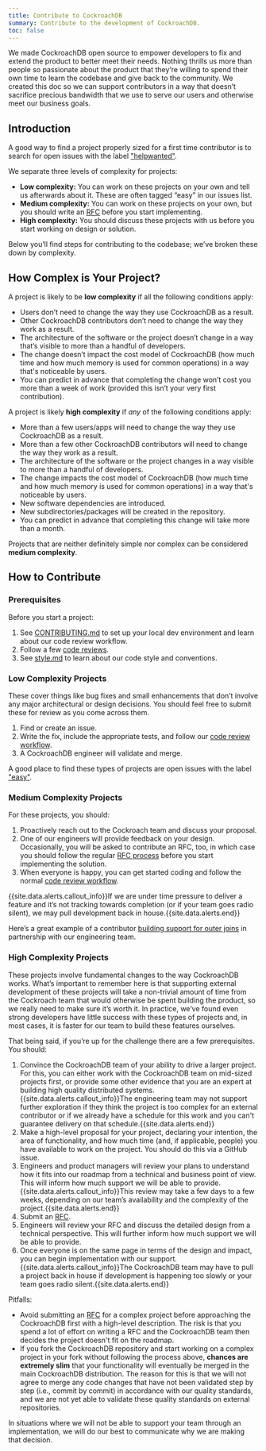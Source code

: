 ```yaml
---
title: Contribute to CockroachDB
summary: Contribute to the development of CockroachDB.
toc: false
---
```


We made CockroachDB open source to empower developers to fix and extend the product to better meet their needs. Nothing thrills us more than people so passionate about the product that they‘re willing to spend their own time to learn the codebase and give back to the community. We created this doc so we can support contributors in a way that doesn’t sacrifice precious bandwidth that we use to serve our users and otherwise meet our business goals.

<div id="toc"></div>

## Introduction

A good way to find a project properly sized for a first time contributor is to search for open issues with the label ["helpwanted"](https://github.com/cockroachdb/cockroach/labels/help%20wanted).

We separate three levels of complexity for projects:

- **Low complexity:** You can work on these projects on your own and tell us afterwards about it. These are often tagged “easy” in our issues list.
- **Medium complexity:** You can work on these projects on your own, but you should write an [RFC](https://github.com/cockroachdb/cockroach/tree/master/docs/RFCS) before you start implementing.
- **High complexity:** You should discuss these projects with us before you start working on design or solution.

Below you’ll find steps for contributing to the codebase; we’ve broken these down by complexity.

## How Complex is Your Project?

A project is likely to be **low complexity** if all the following conditions apply:

- Users don’t need to change the way they use CockroachDB as a result.
- Other CockroachDB contributors don’t need to change the way they work as a result.
- The architecture of the software or the project doesn’t change in a way that’s visible to more than a handful of developers.
- The change doesn’t impact the cost model of CockroachDB (how much time and how much memory is used for common operations) in a way that's noticeable by users.
- You can predict in advance that completing the change won’t cost you more than a week of work (provided this isn’t your very first contribution).

A project is likely **high complexity** if _any_ of the following conditions apply:

- More than a few users/apps will need to change the way they use CockroachDB as a result.
- More than a few other CockroachDB contributors will need to change the way they work as a result.
- The architecture of the software or the project changes in a way visible to more than a handful of developers.
- The change impacts the cost model of CockroachDB (how much time and how much memory is used for common operations) in a way that's noticeable by users.
- New software dependencies are introduced.
- New subdirectories/packages will be created in the repository.
- You can predict in advance that completing this change will take more than a month.

Projects that are neither definitely simple nor complex can be considered **medium complexity**.

## How to Contribute

### Prerequisites

Before you start a project:

1. See [CONTRIBUTING.md](https://github.com/cockroachdb/cockroach/blob/master/CONTRIBUTING.md) to set up your local dev environment and learn about our code review workflow.
2. Follow a few [code reviews](https://github.com/cockroachdb/cockroach/pulls).
3. See [style.md](https://github.com/cockroachdb/cockroach/blob/master/docs/style.md) to learn about our code style and conventions.

### Low Complexity Projects

These cover things like bug fixes and small enhancements that don’t involve any major architectural or design decisions. You should feel free to submit these for review as you come across them.

1. Find or create an issue.
2. Write the fix, include the appropriate tests, and follow our [code review workflow](https://github.com/cockroachdb/cockroach/blob/master/CONTRIBUTING.md#code-review-workflow).
3. A CockroachDB engineer will validate and merge.

A good place to find these types of projects are open issues with the label ["easy"](https://github.com/cockroachdb/cockroach/issues?q=is%3Aopen+is%3Aissue+label%3Aeasy+label%3Ahelpwanted).

### Medium Complexity Projects

For these projects, you should:

1. Proactively reach out to the Cockroach team and discuss your proposal.
2. One of our engineers will provide feedback on your design. Occasionally, you will be asked to contribute an RFC, too, in which case you should follow the regular [RFC process](https://github.com/cockroachdb/cockroach/tree/master/docs/RFCS) before you start implementing the solution.
3. When everyone is happy, you can get started coding and follow the normal [code review workflow](https://github.com/cockroachdb/cockroach/blob/master/CONTRIBUTING.md#code-review-workflow).

{{site.data.alerts.callout_info}}If we are under time pressure to deliver a feature and it’s not tracking towards completion (or if your team goes radio silent), we may pull development back in house.{{site.data.alerts.end}}

Here’s a great example of a contributor [building support for outer joins](https://github.com/cockroachdb/cockroach/issues/13342) in partnership with our engineering team.

### High Complexity Projects

These projects involve fundamental changes to the way CockroachDB works. What’s important to remember here is that supporting external development of these projects will take a non-trivial amount of time from the Cockroach team that would otherwise be spent building the product, so we really need to make sure it’s worth it. In practice, we’ve found even strong developers have little success with these types of projects and, in most cases, it is faster for our team to build these features ourselves.

That being said, if you’re up for the challenge there are a few prerequisites. You should:

1. Convince the CockroachDB team of your ability to drive a larger project. For this, you can either work with the CockroachDB team on mid-sized projects first, or provide some other evidence that you are an expert at building high quality distributed systems.
    {{site.data.alerts.callout_info}}The engineering team may not support further exploration if they think the project is too complex for an external contributor or if we already have a schedule for this work and you can't guarantee delivery on that schedule.{{site.data.alerts.end}}
2. Make a high-level proposal for your project, declaring your intention, the area of functionality, and how much time (and, if applicable, people) you have available to work on the project. You should do this via a GitHub issue.
3. Engineers and product managers will review your plans to understand how it fits into our roadmap from a technical and business point of view. This will inform how much support we will be able to provide.
    {{site.data.alerts.callout_info}}This review may take a few days to a few weeks, depending on our team’s availability and the complexity of the project.{{site.data.alerts.end}}
4. Submit an [RFC](https://github.com/cockroachdb/cockroach/tree/master/docs/RFCS).
5. Engineers will review your RFC and discuss the detailed design from a technical perspective. This will further inform how much support we will be able to provide.
6. Once everyone is on the same page in terms of the design and impact, you can begin implementation with our support.
    {{site.data.alerts.callout_info}}The CockroachDB team may have to pull a project back in house if development is happening too slowly or your team goes radio silent.{{site.data.alerts.end}}

Pitfalls:

- Avoid submitting an [RFC](https://github.com/cockroachdb/cockroach/tree/master/docs/RFCS) for a complex project before approaching the CockroachDB first with a high-level description. The risk is that you spend a lot of effort on writing a RFC and the CockroachDB team then decides the project doesn't fit on the roadmap.
- If you fork the CockroachDB repository and start working on a complex project in your fork without following the process above, **chances are extremely slim** that your functionality will eventually be merged in the main CockroachDB distribution. The reason for this is that we will not agree to merge any code changes that have not been validated step by step (i.e., commit by commit) in accordance with our quality standards, and we are not yet able to validate these quality standards on external repositories.

In situations where we will not be able to support your team through an implementation, we will do our best to communicate why we are making that decision.
